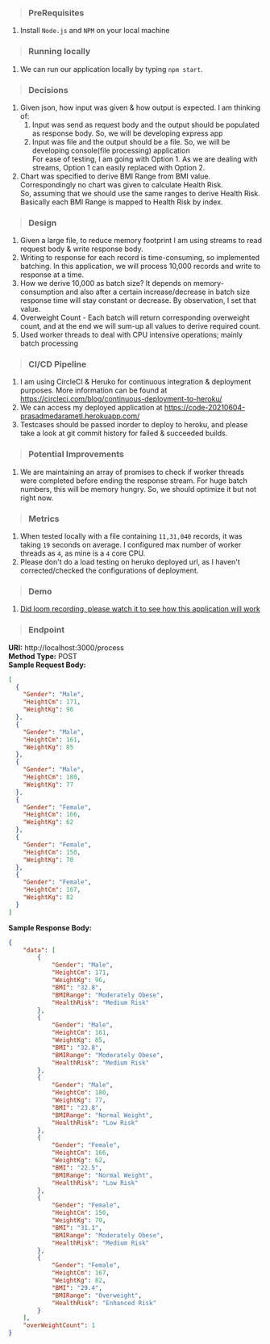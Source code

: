 >### PreRequisites
1. Install `Node.js` and `NPM` on your local machine

>### Running locally
1. We can run our application locally by typing `npm start`.

>### Decisions
1. Given json, how input was given & how output is expected. I am thinking of: 
    1. Input was send as request body and the output should be populated as response body. So, we will be developing express app
    2. Input was file and the output should be a file. So, we will be developing console(file processing) application  
   For ease of testing, I am going with Option 1. As we are dealing with streams, Option 1 can easily replaced with Option 2.
2. Chart was specified to derive BMI Range from BMI value. Correspondingly no chart was given to calculate Health Risk.  
   So, assuming that we should use the same ranges to derive Health Risk. Basically each BMI Range is mapped to Health Risk by index.

>### Design
1. Given a large file, to reduce memory footprint I am using streams to read request body & write response body.
2. Writing to response for each record is time-consuming, so implemented batching. In this application, we will process 10,000 records
   and write to response at a time. 
3. How we derive 10,000 as batch size? It depends on memory-consumption and also after a certain increase/decrease in batch size response time will stay constant or decrease. By observation, I set that value.
4. Overweight Count - Each batch will return corresponding overweight count, and at the end we will sum-up all values to derive required count.
5. Used worker threads to deal with CPU intensive operations; mainly batch processing 

>### CI/CD Pipeline
1. I am using CircleCI & Heruko for continuous integration & deployment purposes. More information can be found at https://circleci.com/blog/continuous-deployment-to-heroku/
2. We can access my deployed application at https://code-20210604-prasadmedarametl.herokuapp.com/
3. Testcases should be passed inorder to deploy to heroku, and please take a look at git commit history for failed & succeeded builds.

>### Potential Improvements
1. We are maintaining an array of promises to check if worker threads were completed before ending the response stream. For huge batch numbers, this will be memory hungry.
   So, we should optimize it but not right now.

>### Metrics
1. When tested locally with a file containing `11,31,040` records, it was taking `19` seconds on average.
   I configured max number of worker threads as `4`, as mine is a `4` core CPU.
2. Please don't do a load testing on heruko deployed url, as I haven't corrected/checked the configurations of deployment.

>### Demo
1. [Did loom recording, please watch it to see how this application will work](https://www.loom.com/share/405c901886854f77ac7066c3bfdfec70)

>### Endpoint
**URI:** http://localhost:3000/process  
**Method Type:** POST  
**Sample Request Body:**
```json
[
  {
    "Gender": "Male",
    "HeightCm": 171,
    "WeightKg": 96
  },
  {
    "Gender": "Male",
    "HeightCm": 161,
    "WeightKg": 85
  },
  {
    "Gender": "Male",
    "HeightCm": 180,
    "WeightKg": 77
  },
  {
    "Gender": "Female",
    "HeightCm": 166,
    "WeightKg": 62
  },
  {
    "Gender": "Female",
    "HeightCm": 150,
    "WeightKg": 70
  },
  {
    "Gender": "Female",
    "HeightCm": 167,
    "WeightKg": 82
  }
]
```
**Sample Response Body:**
```json
{
    "data": [
        {
            "Gender": "Male",
            "HeightCm": 171,
            "WeightKg": 96,
            "BMI": "32.8",
            "BMIRange": "Moderately Obese",
            "HealthRisk": "Medium Risk"
        },
        {
            "Gender": "Male",
            "HeightCm": 161,
            "WeightKg": 85,
            "BMI": "32.8",
            "BMIRange": "Moderately Obese",
            "HealthRisk": "Medium Risk"
        },
        {
            "Gender": "Male",
            "HeightCm": 180,
            "WeightKg": 77,
            "BMI": "23.8",
            "BMIRange": "Normal Weight",
            "HealthRisk": "Low Risk"
        },
        {
            "Gender": "Female",
            "HeightCm": 166,
            "WeightKg": 62,
            "BMI": "22.5",
            "BMIRange": "Normal Weight",
            "HealthRisk": "Low Risk"
        },
        {
            "Gender": "Female",
            "HeightCm": 150,
            "WeightKg": 70,
            "BMI": "31.1",
            "BMIRange": "Moderately Obese",
            "HealthRisk": "Medium Risk"
        },
        {
            "Gender": "Female",
            "HeightCm": 167,
            "WeightKg": 82,
            "BMI": "29.4",
            "BMIRange": "Overweight",
            "HealthRisk": "Enhanced Risk"
        }
    ],
    "overWeightCount": 1
}
```
